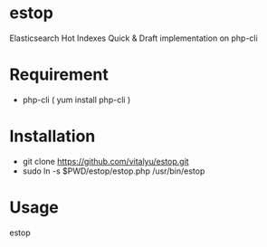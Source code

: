 # estop
Elasticsearch Hot Indexes
Quick & Draft implementation on php-cli

# Requirement
* php-cli ( yum install php-cli )

# Installation
* git clone https://github.com/vitalyu/estop.git
* sudo ln -s $PWD/estop/estop.php /usr/bin/estop

# Usage
estop
